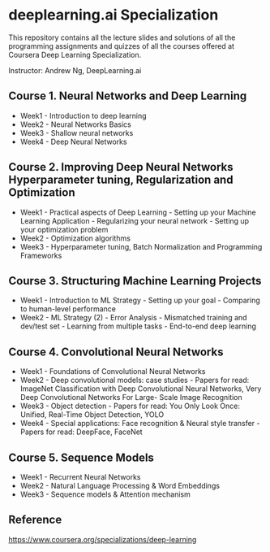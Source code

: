 # deeplearning.ai Specialization

This repository contains all the lecture slides and solutions of all the programming assignments and quizzes of all the courses offered at Coursera Deep Learning Specialization.

Instructor: Andrew Ng, DeepLearning.ai

## Course 1. Neural Networks and Deep Learning
* Week1 - Introduction to deep learning
* Week2 - Neural Networks Basics
* Week3 - Shallow neural networks
* Week4 - Deep Neural Networks  

## Course 2. Improving Deep Neural Networks Hyperparameter tuning, Regularization and Optimization
* Week1 - Practical aspects of Deep Learning 
        - Setting up your Machine Learning Application 
        - Regularizing your neural network 
        - Setting up your optimization problem
* Week2 - Optimization algorithms
* Week3 - Hyperparameter tuning, Batch Normalization and Programming Frameworks  

## Course 3. Structuring Machine Learning Projects
* Week1 - Introduction to ML Strategy 
        - Setting up your goal 
        - Comparing to human-level performance
* Week2 - ML Strategy (2) 
        - Error Analysis 
        - Mismatched training and dev/test set 
        - Learning from multiple tasks 
        - End-to-end deep learning  

## Course 4. Convolutional Neural Networks
* Week1 - Foundations of Convolutional Neural Networks
* Week2 - Deep convolutional models: case studies 
        - Papers for read: ImageNet Classification with Deep Convolutional Neural Networks, Very  Deep Convolutional Networks For Large-           Scale Image Recognition
* Week3 - Object detection 
        - Papers for read: You Only Look Once: Unified, Real-Time Object Detection, YOLO
* Week4 - Special applications: Face recognition & Neural style transfer 
        - Papers for read: DeepFace, FaceNet  

## Course 5. Sequence Models
* Week1 - Recurrent Neural Networks
* Week2 - Natural Language Processing & Word Embeddings
* Week3 - Sequence models & Attention mechanism

## Reference
https://www.coursera.org/specializations/deep-learning
